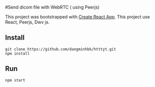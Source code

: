 
#Send dicom file with WebRTC ( using Peerjs)

This project was bootstrapped with [Create React App](https://github.com/facebook/create-react-app). This project use React, Peerjs, Dwv js.

## Install

```
git clone https://github.com/dangminhbk/htttyt.git
npm install
```

## Run

```
npm start
```
